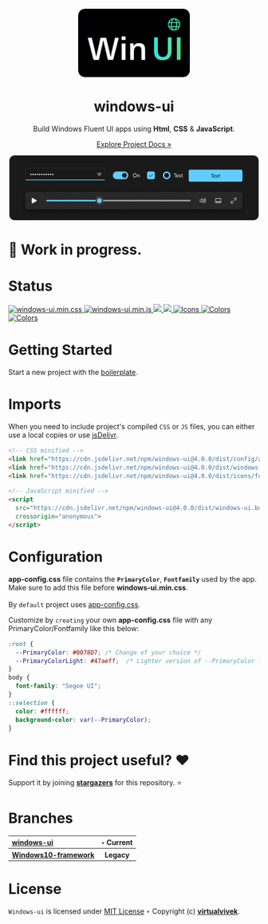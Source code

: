 <p align="center"> 
  <img src="src/assets/logo.png" width="224" />
</p>
<h1 align="center">windows-ui</h1>

<p align="center">Build Windows Fluent UI apps using <b>Html</b>, <b>CSS</b> & <b>JavaScript</b>.</p>
<p align="center"><a href="https://windows-ui.github.io/" target="_blank">Explore Project Docs »</a></p>

<meta name='keywords' content='Windows 10,Windows 11, FluentUI, html, css, js'>
<meta name='description' content='Build Windows Fluent UI apps using html, css & js'>
<meta name='author' content='Vivek Verma'>

<p align="center"><img src="src/assets/preview_header_dark.png" width="500" /></p>


# 🚧 Work in progress.

# Status
<a href="https://github.com/virtualvivek/windows-ui/tree/main/dist/windows-ui-11.min.css">
  <img src="https://img.shields.io/github/size/virtualvivek/windows-ui/dist/windows-ui.min.css?style=flat&logo=css3&color=1572B6&label=windows-ui.min.css" alt="windows-ui.min.css" />
</a>
<a href="https://github.com/virtualvivek/windows-ui/tree/main/dist/windows-ui.min.js">
  <img src="https://img.shields.io/github/size/virtualvivek/windows-ui/dist/windows-ui.min.js?style=flat&logo=JavaScript&color=F7DF1E&label=windows-ui.min.js" alt="windows-ui.min.js" />
</a>
<a href="https://github.com/windows-ui/icons/tree/main/dist/" target="_blank">
  <img src="https://img.shields.io/github/size/windows-ui/icons/dist/winui-icons.min.css?style=flat&color=EF2D5E&logo=MaterialDesignIcons&logoColor=ffffff&label=winui-icons.min.css" />
</a>
<a href="https://github.com/windows-ui/icons/tree/main/dist/" target="_blank">
  <img src="https://img.shields.io/github/size/windows-ui/icons/dist/winui-icons.slim.css?style=flat&color=00A98F&logo=FontAwesome&logoColor=ffffff&label=winui-icons.slim.css" />
</a>
<a href="https://github.com/virtualvivek/react-windows-ui/blob/main/LICENSE">
  <img src="https://img.shields.io/badge/Icons-Docs-darklime.svg?style=flat&color=0078F0&logo=Snowpack" alt="Icons" />
</a>
<a href="https://github.com/virtualvivek/react-windows-ui/blob/main/LICENSE">
  <img src="https://img.shields.io/badge/Colors-Docs-darklime.svg?style=flat&color=512BD4&logo=LaravelHorizon&logoColor=ffffff" alt="Colors" />
</a>
<a href="https://github.com/virtualvivek/react-windows-ui/blob/main/LICENSE">
  <img src="https://img.shields.io/badge/Boilerplate-Template-darklime.svg?style=flat&color=006C66&logo=HeadlessUI&logoColor=ffffff" alt="Colors" />
</a>



<h1>Getting Started</h1>

Start a new project with the [boilerplate](https://github.com/virtualvivek/windows-ui/tree/master/boilerplate).

# Imports
When you need to include project's compiled `CSS` or `JS` files,
you can either use a local copies or use [jsDelivr](https://www.jsdelivr.com/).

```html
<!-- CSS minified -->
<link href="https://cdn.jsdelivr.net/npm/windows-ui@4.0.0/dist/config/app-config.css.css" rel="stylesheet" crossorigin="anonymous">
<link href="https://cdn.jsdelivr.net/npm/windows-ui@4.0.0/dist/windows-ui-11.min.css" rel="stylesheet" crossorigin="anonymous">
<link href="https://cdn.jsdelivr.net/npm/windows-ui@4.0.0/dist/icons/fonts/fonts.min.css" rel="stylesheet" crossorigin="anonymous">
```
```html
<!-- JavaScript minified -->
<script
  src="https://cdn.jsdelivr.net/npm/windows-ui@4.0.0/dist/windows-ui.bundle.min.js"
  crossorigin="anonymous">
</script>
```

# Configuration

**app-config.css** file contains the **`PrimaryColor`**, **`Fontfamily`** used by the app.<br/>
Make sure to add this file before **windows-ui.min.css**.<br/><br/>
By `default` project uses <a href="dist/config/app-config.css">app-config.css</a>.<br>

Customize by `creating` your own **app-config.css** file with any PrimaryColor/Fontfamily like this below:

  
```css
:root {
  --PrimaryColor: #0078D7; /* Change of your choice */
  --PrimaryColorLight: #47aeff;  /* Lighter version of --PrimaryColor for DarkMode */
}
body {
  font-family: "Segoe UI";
}
::selection {
  color: #ffffff;
  background-color: var(--PrimaryColor);
}
```


# Find this project useful? :heart:
Support it by joining [**stargazers**](https://github.com/virtualvivek/windows-ui/stargazers) for this repository. :star:

# Branches

<table>
  <tr align="left">
    <th><a href="https://github.com/virtualvivek/windows-ui">windows-ui<a/></th>
    <th>‣ Current</th>
  </tr>
  <tr>
    <th><a href="https://github.com/virtualvivek/windows-ui/tree/Windows10-framework">Windows10-framework<a/></th>
    <th>Legacy</th>
  </tr>
</table>


# License

`Windows-ui` is licensed under [MIT License](https://github.com/virtualvivek/windows-ui/blob/master/LICENSE) ‣ 
Copyright (c) [**virtualvivek**](https://github.com/virtualvivek).
